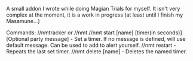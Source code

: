 A small addon I wrote while doing Magian Trials for myself.  It isn't very complex at the moment, it is a work in progress (at least until I finish my Masamune...)

Commands:
//nmtracker or //nmt
//nmt start [name] [timer(in seconds)] [Optional party message] - Set a timer.  If no message is defined, will use default message.  Can be used to add <calls> to alert yourself.
//nmt restart - Repeats the last set timer.
//nmt delete [name] - Deletes the named timer.